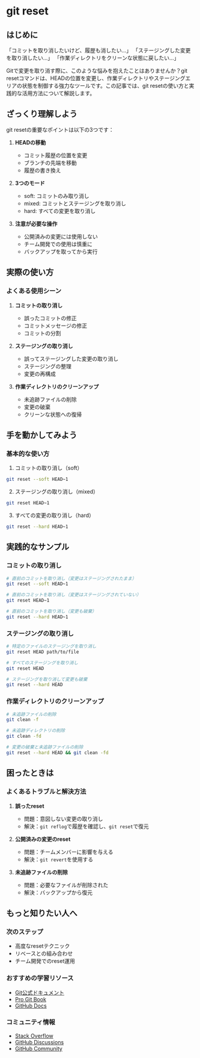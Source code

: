 # git reset

## はじめに

「コミットを取り消したいけど、履歴も消したい...」
「ステージングした変更を取り消したい...」
「作業ディレクトリをクリーンな状態に戻したい...」

Gitで変更を取り消す際に、このような悩みを抱えたことはありませんか？git resetコマンドは、HEADの位置を変更し、作業ディレクトリやステージングエリアの状態を制御する強力なツールです。この記事では、git resetの使い方と実践的な活用方法について解説します。

## ざっくり理解しよう

git resetの重要なポイントは以下の3つです：

1. **HEADの移動**
   - コミット履歴の位置を変更
   - ブランチの先端を移動
   - 履歴の書き換え

2. **3つのモード**
   - soft: コミットのみ取り消し
   - mixed: コミットとステージングを取り消し
   - hard: すべての変更を取り消し

3. **注意が必要な操作**
   - 公開済みの変更には使用しない
   - チーム開発での使用は慎重に
   - バックアップを取ってから実行

## 実際の使い方

### よくある使用シーン

1. **コミットの取り消し**
   - 誤ったコミットの修正
   - コミットメッセージの修正
   - コミットの分割

2. **ステージングの取り消し**
   - 誤ってステージングした変更の取り消し
   - ステージングの整理
   - 変更の再構成

3. **作業ディレクトリのクリーンアップ**
   - 未追跡ファイルの削除
   - 変更の破棄
   - クリーンな状態への復帰

## 手を動かしてみよう

### 基本的な使い方

1. コミットの取り消し（soft）
```bash
git reset --soft HEAD~1
```

2. ステージングの取り消し（mixed）
```bash
git reset HEAD~1
```

3. すべての変更の取り消し（hard）
```bash
git reset --hard HEAD~1
```

## 実践的なサンプル

### コミットの取り消し

```bash
# 直前のコミットを取り消し（変更はステージングされたまま）
git reset --soft HEAD~1

# 直前のコミットを取り消し（変更はステージングされていない）
git reset HEAD~1

# 直前のコミットを取り消し（変更も破棄）
git reset --hard HEAD~1
```

### ステージングの取り消し

```bash
# 特定のファイルのステージングを取り消し
git reset HEAD path/to/file

# すべてのステージングを取り消し
git reset HEAD

# ステージングを取り消して変更も破棄
git reset --hard HEAD
```

### 作業ディレクトリのクリーンアップ

```bash
# 未追跡ファイルの削除
git clean -f

# 未追跡ディレクトリの削除
git clean -fd

# 変更の破棄と未追跡ファイルの削除
git reset --hard HEAD && git clean -fd
```

## 困ったときは

### よくあるトラブルと解決方法

1. **誤ったreset**
   - 問題：意図しない変更の取り消し
   - 解決：`git reflog`で履歴を確認し、`git reset`で復元

2. **公開済みの変更のreset**
   - 問題：チームメンバーに影響を与える
   - 解決：`git revert`を使用する

3. **未追跡ファイルの削除**
   - 問題：必要なファイルが削除された
   - 解決：バックアップから復元

## もっと知りたい人へ

### 次のステップ

- 高度なresetテクニック
- リベースとの組み合わせ
- チーム開発でのreset運用

### おすすめの学習リソース

- [Git公式ドキュメント](https://git-scm.com/docs/git-reset)
- [Pro Git Book](https://git-scm.com/book/ja/v2)
- [GitHub Docs](https://docs.github.com/ja)

### コミュニティ情報

- [Stack Overflow](https://stackoverflow.com/questions/tagged/git)
- [GitHub Discussions](https://github.com/git/git/discussions)
- [GitHub Community](https://github.community/)
